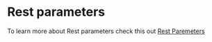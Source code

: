 # Rest parameters

To learn more about Rest parameters check this out [Rest Paremeters](https://developer.mozilla.org/en-US/docs/Web/JavaScript/Reference/Functions/rest_parameters)
